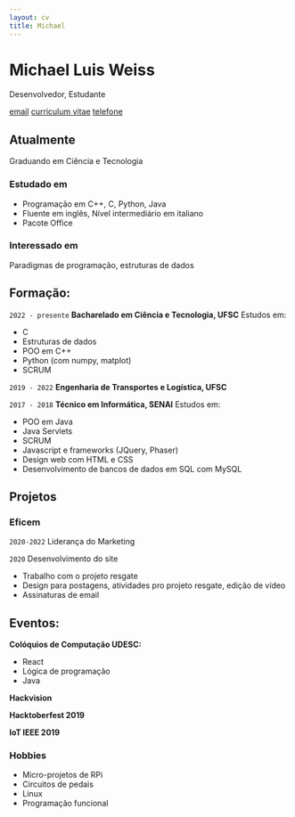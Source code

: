 ```yaml
---
layout: cv
title: Michael
---
```

# Michael Luis Weiss
Desenvolvedor, Estudante

<div id="webaddress">
<a href="mailto:mic.weiss.hael@gmail.com">email</a>
<a href="https://a-bug.github.io/markdown-cv">curriculum vitae</a>
<a href="tel:55-47-99684-2001">telefone</a>
</div>


## Atualmente

Graduando em Ciência e Tecnologia

### Estudado em

- Programação em C++, C, Python, Java
- Fluente em inglês, Nível intermediário em italiano
- Pacote Office

### Interessado em

Paradigmas de programação, estruturas de dados

## Formação:

`2022 - presente`
__Bacharelado em Ciência e Tecnologia, UFSC__
Estudos em:
- C
- Estruturas de dados
- POO em C++
- Python (com numpy, matplot)
- SCRUM


`2019 - 2022`
__Engenharia de Transportes e Logística, UFSC__

`2017 - 2018`
__Técnico em Informática, SENAI__
Estudos em:
- POO em Java
- Java Servlets
- SCRUM
- Javascript e frameworks (JQuery, Phaser)
- Design web com HTML e CSS
- Desenvolvimento de bancos de dados em SQL com MySQL

## Projetos

### Eficem
`2020-2022`
Liderança do Marketing 
    
`2020`
Desenvolvimento do site
- Trabalho com o projeto resgate
- Design para postagens, atividades pro projeto resgate, edição de vídeo
- Assinaturas de email

## Eventos:

__Colóquios de Computação UDESC:__

 - React
 - Lógica de programação
 - Java

__Hackvision__

__Hacktoberfest 2019__

__IoT IEEE 2019__


### Hobbies

- Micro-projetos de RPi
- Circuitos de pedais
- Linux
- Programação funcional

<!-- ### Footer

Last updated: November 2022 -->


